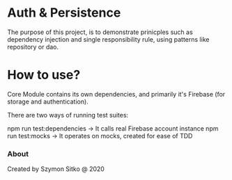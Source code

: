 # Auth & Persistence

The purpose of this project, is to demonstrate prinicples such as dependency injection and single responsibility rule,
using patterns like repository or dao.

# How to use?

Core Module contains its own dependencies, and primarily it's Firebase (for storage and authentication).

There are two ways of running test suites:

npm run test:dependencies   -> It calls real Firebase account instance
npm run test:mocks          -> It operates on mocks, created for ease of TDD


### About

Created by Szymon Sitko @ 2020